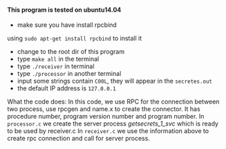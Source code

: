 #### This program is tested on ubuntu14.04

- make sure you have install rpcbind

using `sudo apt-get install rpcbind` to install it

- change to the root dir of this program
- type `make all` in the terminal
- type `./receiver` in terminal
- type `./processor` in another terminal
- input some strings contain `C00L`, they will appear in the `secretes.out`
- the default IP address is `127.0.0.1`

What the code does:
In this code, we use RPC for the connection between two process, use rpcgen and
name.x to create the connector. It has procedure number, program version number and
program number.
In `processor.c` we create the server process *getsecrets_1_svc* which is ready to be
used by receiver.c
In `receiver.c` we use the information above to create rpc connection and call for
server process.